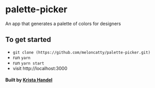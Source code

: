 # palette-picker
An app that generates a palette of colors for designers

## To get started
+ `git clone (https://github.com/meloncatty/palette-picker.git)`
+ run `yarn`
+ run `yarn start`
+ visit http://localhost:3000

#### Built by [Krista Handel](https://github.com/meloncatty)
